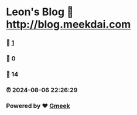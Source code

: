 # Leon's Blog :link: http://blog.meekdai.com 
### :page_facing_up: [1](http://blog.meekdai.com/tag.html) 
### :speech_balloon: 0 
### :hibiscus: 14 
### :alarm_clock: 2024-08-06 22:26:29 
### Powered by :heart: [Gmeek](https://github.com/Meekdai/Gmeek)

